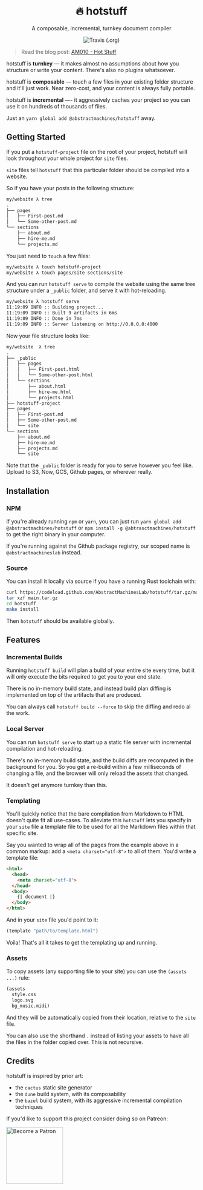 <h1 align="center"> 🔥 hotstuff </h1>

<p align="center"> A composable, incremental, turnkey document compiler </p>

<div align="center">
  <img alt="Travis (.org)" src="https://img.shields.io/travis/AbstractMachinesLab/hotstuff?style=flat-square">
</div>

> Read the blog post: [AM010 - Hot Stuff](https://abstractmachines.dev/posts/am010-hot-stuff.html)

hotstuff is **turnkey** &mdash; it makes almost no assumptions about how
you structure or write your content. There's also no plugins whatsoever.

hotstuff is **composable** &mdash; touch a few files in your existing folder
structure and it'll just work. Near zero-cost, and your content is always fully
portable.

hotstuff is **incremental** &mdash;- it aggressively caches your project so you
can use it on hundreds of thousands of files.

Just an `yarn global add @abstractmachines/hotstuff` away.

## Getting Started

If you put a `hotstuff-project` file on the root of your project, hotstuff will
look throughout your whole project for `site` files.

`site` files tell `hotstuff` that this particular folder should be compiled
into a website.

So if you have your posts in the following structure:

```sh
my/website λ tree
.
├── pages
│   ├── First-post.md
│   └── Some-other-post.md
└── sections
    ├── about.md
    ├── hire-me.md
    └── projects.md
```

You just need to `touch` a few files:

```sh
my/website λ touch hotstuff-project
my/website λ touch pages/site sections/site
```

And you can run `hotstuff serve` to compile the website using the same tree
structure under a `_public` folder, and serve it with hot-reloading.

```sh
my/website λ hotstuff serve
11:19:09 INFO :: Building project...
11:19:09 INFO :: Built 9 artifacts in 6ms
11:19:09 INFO :: Done in 7ms
11:19:09 INFO :: Server listening on http://0.0.0.0:4000
```

Now your file structure looks like:

```sh
my/website  λ tree
.
├── _public
│   ├── pages
│   │   ├── First-post.html
│   │   └── Some-other-post.html
│   └── sections
│       ├── about.html
│       ├── hire-me.html
│       └── projects.html
├── hotstuff-project
├── pages
│   ├── First-post.md
│   ├── Some-other-post.md
│   └── site
└── sections
    ├── about.md
    ├── hire-me.md
    ├── projects.md
    └── site
```

Note that the `_public` folder is ready for you to serve however you feel like.
Upload to S3, Now, GCS, Github pages, or wherever really.

## Installation

### NPM

If you're already running `npm` or `yarn`, you can just run `yarn global add
@abstractmachines/hotstuff` or `npm install -g @abtrasctmachines/hotstuff` to
get the right binary in your computer.

If you're running against the Github package registry, our scoped name is
`@abstractmachineslab` instead.

### Source 

You can install it locally via source if you have a running Rust toolchain with:

```sh
curl https://codeload.github.com/AbstractMachinesLab/hotstuff/tar.gz/main > hotstuff.tar.gz
tar xzf main.tar.gz
cd hotstuff
make install
```

Then `hotstuff` should be available globally.

## Features

### Incremental Builds

Running `hotstuff build` will plan a build of your entire site every time, but
it will only execute the bits required to get you to your end state.

There is no in-memory build state, and instead build plan diffing is implemented
on top of the artifacts that are produced.

You can always call `hotstuff build --force` to skip the diffing and redo al
the work.

### Local Server

You can run `hotstuff serve` to start up a static file server with incremental
compilation and hot-reloading.

There's no in-memory build state, and the build diffs are recomputed in the
background for you. So you get a re-build within a few milliseconds of changing
a file, and the browser will only reload the assets that changed.

It doesn't get anymore turnkey than this.

### Templating

You'll quickly notice that the bare compilation from Markdown to HTML doesn't
quite fit all use-cases. To alleviate this `hotstuff` lets you specify in your
`site` file a template file to be used for all the Markdown files within that
specific site.

Say you wanted to wrap all of the pages from the example above in a common
markup: add a `<meta charset="utf-8">` to all of them. You'd write a template
file:

```html
<html>
  <head>
    <meta charset="utf-8">
  </head>
  <body>
    {| document |}
  </body>
</html>
```

And in your `site` file you'd point to it:

```lisp
(template "path/to/template.html")
```

Voila! That's all it takes to get the templating up and running.

### Assets

To copy assets (any supporting file to your site) you can use the `(assets
...)` rule:

```lisp
(assets
  style.css
  logo.svg
  bg_music.midi)
```

And they will be automatically copied from their location, relative to the
`site` file.

You can also use the shorthand `.` instead of listing your assets to have all
the files in the folder copied over. This is not recursive.

## Credits

hotstuff is inspired by prior art:

* the `cactus` static site generator
* the `dune` build system, with its composability
* the `bazel` build system, with its aggressive incremental compilation
  techniques

If you'd like to support this project consider doing so on Patreon:

<a href="https://www.patreon.com/AbstractMachines">
<img alt="Become a Patron" src="https://c5.patreon.com/external/logo/become_a_patron_button.png" width="150px" />
</a>
